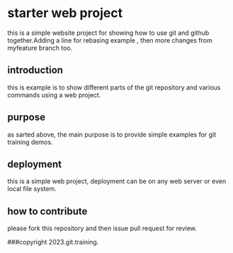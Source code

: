 # starter web project
this is a simple website project for showing how to use git and github together.Adding a line for rebasing example , then more changes from myfeature branch too.
 
## introduction
this is example is to show different parts of the git repository and various commands using a web project.

## purpose
as sarted above, the main purpose is to provide simple examples for git training demos.

## deployment
this is a simple web project, deployment can be on any web server or even local file system.

## how to contribute
please fork this repository and then issue pull request for review.

###copyright
2023.git.training.